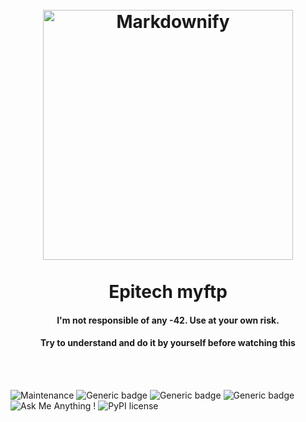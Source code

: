 <h1 align='center'>
  <br>
    <a href="http://www.epitech.eu/fr"><img src="https://upload.wikimedia.org/wikipedia/commons/2/2d/Epitech.png" alt="Markdownify" width="400"></a>
  <br><br>
  Epitech myftp
  <br>
</h1>

<h4 align="center">I'm not responsible of any -42. Use at your own risk.</h4>
<h4 align="center">Try to understand and do it by yourself before watching this</h4>
<br><br/>

  ![Maintenance](https://img.shields.io/badge/maintained%3F-no-red.svg)
  ![Generic badge](https://img.shields.io/badge/build-functionnal-orange.svg)
  ![Generic badge](https://img.shields.io/badge/passed-100%25-green.svg)
  ![Generic badge](https://img.shields.io/badge/UnitTest-No-red.svg)
  ![Ask Me Anything !](https://img.shields.io/badge/made%20with-C-1abc9c.svg)
  ![PyPI license](https://img.shields.io/pypi/l/ansicolortags.svg)
